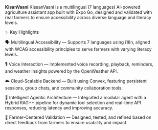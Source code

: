 **KisanVaani**
KisaanVaani is a multilingual (7 languages) AI-powered agriculture assistant app built with Expo Go, designed and validated with real farmers to ensure accessibility across diverse language and literacy levels.

✨ Key Highlights

🗣️ Multilingual Accessibility — Supports 7 languages using i18n, aligned with WCAG accessibility principles to serve farmers with varying literacy levels.

🎙️ Voice Interaction — Implemented voice recording, playback, reminders, and weather insights powered by the OpenWeather API.

☁️ Cloud-Scalable Backend — Built using Convex, featuring persistent sessions, group chats, and community collaboration tools.

🤖 Intelligent Agentic Architecture — Integrated a modular agent with a Hybrid RAG++ pipeline for dynamic tool selection and real-time API responses, reducing latency and improving accuracy.

👥 Farmer-Centered Validation — Designed, tested, and refined based on direct feedback from farmers to ensure usability and impact.
